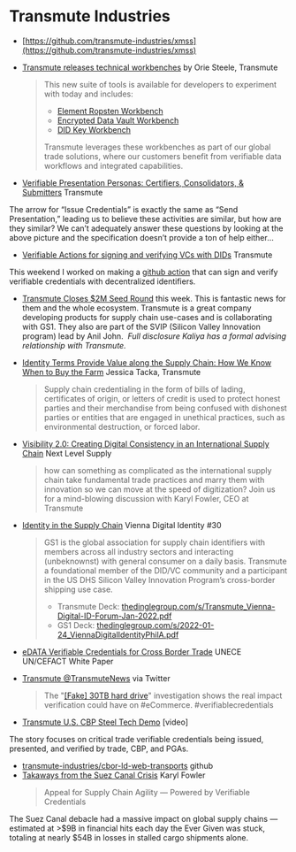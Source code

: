 # Transmute Industries

* [https://github.com/transmute-industries/xmss](https://github.com/transmute-industries/xmss)
* [Transmute releases technical workbenches](https://medium.com/transmute-techtalk/transmute-releases-technical-workbenches-892f8140ac6e) by Orie Steele, Transmute
    > This new suite of tools is available for developers to experiment with today and includes:
    > 
    > - [Element Ropsten Workbench](http://staging.element.transmute.industries/)
    > - [Encrypted Data Vault Workbench](https://staging.data-vault.transmute.industries/)
    > - [DID Key Workbench](http://did.key.transmute.industries/)
    >
    > Transmute leverages these workbenches as part of our global trade solutions, where our customers benefit from verifiable data workflows and integrated capabilities. 

* [Verifiable Presentation Personas: Certifiers, Consolidators, & Submitters](https://medium.com/@Transmute/verifiable-presentation-personas-certifiers-consolidators-submitters-b38a281eb92f) Transmute

The arrow for “Issue Credentials” is exactly the same as “Send Presentation,” leading us to believe these activities are similar, but how are they similar? We can’t adequately answer these questions by looking at the above picture and the specification doesn’t provide a ton of help either…


* [Verifiable Actions for signing and verifying VCs with DIDs](https://medium.com/@Transmute/verifiable-actions-for-signing-and-verifying-vcs-with-dids-a4176fb5ba3f) Transmute

This weekend I worked on making a [github action](https://github.com/features/actions) that can sign and verify verifiable credentials with decentralized identifiers.
* [Transmute Closes $2M Seed Round](https://medium.com/transmute-techtalk/transmute-closes-2m-seed-round-a0a2e6c90467) this week. This is fantastic news for them and the whole ecosystem. Transmute is a great company developing products for supply chain use-cases and is collaborating with GS1. They also are part of the SVIP (Silicon Valley Innovation program) lead by Anil John.  *Full disclosure Kaliya has a formal advising relationship with Transmute.*
* [Identity Terms Provide Value along the Supply Chain: How We Know When to Buy the Farm](https://medium.com/@Transmute/identity-terms-provide-value-along-the-supply-chain-how-we-know-when-to-buy-the-farm-738701967e3d) Jessica Tacka, Transmute
  > Supply chain credentialing in the form of bills of lading, certificates of origin, or letters of credit is used to protect honest parties and their merchandise from being confused with dishonest parties or entities that are engaged in unethical practices, such as environmental destruction, or forced labor.
* [Visibility 2.0: Creating Digital Consistency in an International Supply Chain](https://nextlevelsupplychainpodwithgs1us.libsyn.com/visibility-20-creating-digital-consistency-in-an-international-supply-chain) Next Level Supply
  > how can something as complicated as the international supply chain take fundamental trade practices and marry them with innovation so we can move at the speed of digitization? Join us for a mind-blowing discussion with Karyl Fowler, CEO at Transmute
* [Identity in the Supply Chain](https://vimeo.com/669713750) Vienna Digital Identity #30
  > GS1 is the global association for supply chain identifiers with members across all industry sectors and interacting (unbeknownst) with general consumer on a daily basis. Transmute a foundational member of the DID/VC community and a participant in the US DHS Silicon Valley Innovation Program’s cross-border shipping use case.
  > 
  > - Transmute Deck: [thedinglegroup.com/s/Transmute_Vienna-Digital-ID-Forum-Jan-2022.pdf](https://www.thedinglegroup.com/s/Transmute_Vienna-Digital-ID-Forum-Jan-2022.pdf)
  > - GS1 Deck: [thedinglegroup.com/s/2022-01-24_ViennaDigitalIdentityPhilA.pdf](https://www.thedinglegroup.com/s/2022-01-24_ViennaDigitalIdentityPhilA.pdf)
* [eDATA Verifiable Credentials for Cross Border Trade](https://unece.org/sites/default/files/2022-07/WhitePaper_VerifiableCredentials-CBT.pdf) UNECE UN/CEFACT White Paper
* [Transmute @TransmuteNews](https://twitter.com/TransmuteNews/status/1572692362148847619) via Twitter
  > The "[[Fake] 30TB hard drive](https://www.vice.com/en/article/akek8e/walmart-30tb-ssd-hard-drive-scam-sd-cards)" investigation shows the real impact verification could have on #eCommerce. #verifiablecredentials

* [Transmute U.S. CBP Steel Tech Demo](https://www.youtube.com/watch?v%3D03L_J7FVMHQ%26t%3D2s) [video]

The story focuses on critical trade verifiable credentials being issued, presented, and verified by trade, CBP, and PGAs.
* [transmute-industries/cbor-ld-web-transports](https://github.com/transmute-industries/cbor-ld-web-transports) github
* [Takaways from the Suez Canal Crisis](https://medium.com/transmute-techtalk/takeaways-from-the-suez-canal-crisis-971f7404b058) Karyl Fowler
  > Appeal for Supply Chain Agility — Powered by Verifiable Credentials

The Suez Canal debacle had a massive impact on global supply chains — estimated at >$9B in financial hits each day the Ever Given was stuck, totaling at nearly $54B in losses in stalled cargo shipments alone.
